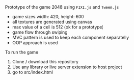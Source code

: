 Prototype of the game 2048 using `PIXI.js` and `Tween.js`

-   game sizes width: 420, height: 600
-   all textures are generated using canvas
-   max value of a cell is 512 (ok for a prototype)
-   game flow through swiping
-   MVC pattern is used to keep each component separatelly
-   OOP approach is used

To run the game

1. Clone / download this repository
2. Use any library or live server extension to host project
3. go to src/index.html
